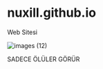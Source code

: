 # nuxill.github.io
Web Sitesi

![images (12)](https://user-images.githubusercontent.com/111661295/185767493-0aadad3d-3a6a-4caa-a121-db70c6a0b685.jpeg)

SADECE ÖLÜLER GÖRÜR
